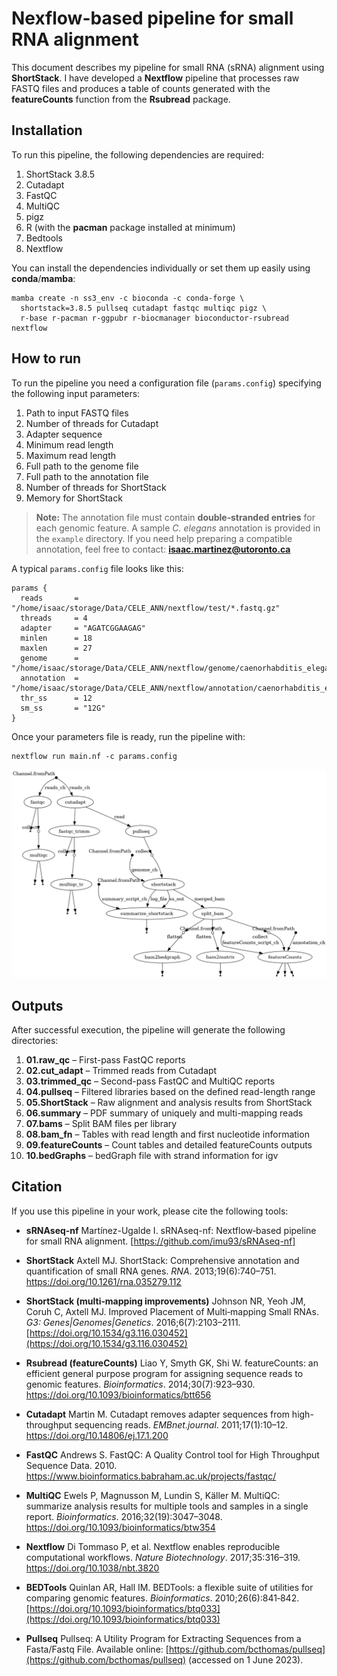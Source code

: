 # Nexflow-based pipeline for small RNA alignment

This document describes my pipeline for small RNA (sRNA) alignment using **ShortStack**.
I have developed a **Nextflow** pipeline that processes raw FASTQ files and produces a table of counts generated with the **featureCounts** function from the **Rsubread** package.

## Installation

To run this pipeline, the following dependencies are required:

1. ShortStack 3.8.5
2. Cutadapt
3. FastQC
4. MultiQC
5. pigz
6. R (with the **pacman** package installed at minimum)
7. Bedtools
8. Nextflow

You can install the dependencies individually or set them up easily using **conda**/**mamba**:
```
mamba create -n ss3_env -c bioconda -c conda-forge \
  shortstack=3.8.5 pullseq cutadapt fastqc multiqc pigz \
  r-base r-pacman r-ggpubr r-biocmanager bioconductor-rsubread nextflow
```
## How to run

To run the pipeline you need a configuration file (`params.config`) specifying the following input parameters:

1. Path to input FASTQ files
2. Number of threads for Cutadapt
3. Adapter sequence
4. Minimum read length
5. Maximum read length
6. Full path to the genome file
7. Full path to the annotation file
8. Number of threads for ShortStack
9. Memory for ShortStack

> **Note:**
> The annotation file must contain **double‑stranded entries** for each genomic feature.
> A sample *C. elegans* annotation is provided in the `example` directory.
> If you need help preparing a compatible annotation, feel free to contact: **isaac.martinez@utoronto.ca**

A typical `params.config` file looks like this:
```
params {
  reads       = "/home/isaac/storage/Data/CELE_ANN/nextflow/test/*.fastq.gz"
  threads     = 4
  adapter     = "AGATCGGAAGAG"
  minlen      = 18
  maxlen      = 27
  genome      = "/home/isaac/storage/Data/CELE_ANN/nextflow/genome/caenorhabditis_elegans.PRJNA13758.WBPS19.genomic.fa"
  annotation  = "/home/isaac/storage/Data/CELE_ANN/nextflow/annotation/caenorhabditis_elegans.PRJNA13758.WBP19.overlapping_annotation.gff3"
  thr_ss      = 12
  sm_ss       = "12G"
}
```
Once your parameters file is ready, run the pipeline with:
```
nextflow run main.nf -c params.config
```

![Workflow DAG](docs/flowchart.png)

## Outputs

After successful execution, the pipeline will generate the following directories:

1. **01.raw_qc** – First-pass FastQC reports
2. **02.cut_adapt** – Trimmed reads from Cutadapt
3. **03.trimmed_qc** – Second-pass FastQC and MultiQC reports
4. **04.pullseq** – Filtered libraries based on the defined read-length range
5. **05.ShortStack** – Raw alignment and analysis results from ShortStack
6. **06.summary** – PDF summary of uniquely and multi-mapping reads
7. **07.bams** – Split BAM files per library
8. **08.bam_fn** – Tables with read length and first nucleotide information
9. **09.featureCounts** – Count tables and detailed featureCounts outputs
10. **10.bedGraphs** – bedGraph file with strand information for igv


## Citation

If you use this pipeline in your work, please cite the following tools:

- **sRNAseq-nf**
  Martínez-Ugalde I. sRNAseq-nf: Nextflow‑based pipeline for small RNA alignment. 
  [https://github.com/imu93/sRNAseq-nf]

- **ShortStack**
  Axtell MJ. ShortStack: Comprehensive annotation and quantification of small RNA genes. *RNA*. 2013;19(6):740–751.
  https://doi.org/10.1261/rna.035279.112

- **ShortStack (multi‑mapping improvements)**
  Johnson NR, Yeoh JM, Coruh C, Axtell MJ. Improved Placement of Multi‑mapping Small RNAs. *G3: Genes|Genomes|Genetics*. 2016;6(7):2103–2111.
  [https://doi.org/10.1534/g3.116.030452](https://doi.org/10.1534/g3.116.030452)

- **Rsubread (featureCounts)**
  Liao Y, Smyth GK, Shi W. featureCounts: an efficient general purpose program for assigning sequence reads to genomic features. *Bioinformatics*. 2014;30(7):923–930.
  https://doi.org/10.1093/bioinformatics/btt656

- **Cutadapt**
  Martin M. Cutadapt removes adapter sequences from high-throughput sequencing reads. *EMBnet.journal*. 2011;17(1):10–12.
  https://doi.org/10.14806/ej.17.1.200

- **FastQC**
  Andrews S. FastQC: A Quality Control tool for High Throughput Sequence Data. 2010.
  https://www.bioinformatics.babraham.ac.uk/projects/fastqc/

- **MultiQC**
  Ewels P, Magnusson M, Lundin S, Käller M. MultiQC: summarize analysis results for multiple tools and samples in a single report. *Bioinformatics*. 2016;32(19):3047–3048.  
  https://doi.org/10.1093/bioinformatics/btw354

- **Nextflow**
  Di Tommaso P, et al. Nextflow enables reproducible computational workflows. *Nature Biotechnology*. 2017;35:316–319.
  https://doi.org/10.1038/nbt.3820

- **BEDTools**
  Quinlan AR, Hall IM. BEDTools: a flexible suite of utilities for comparing genomic features. *Bioinformatics*. 2010;26(6):841‑842.
  [https://doi.org/10.1093/bioinformatics/btq033](https://doi.org/10.1093/bioinformatics/btq033)

- **Pullseq**
  Pullseq: A Utility Program for Extracting Sequences from a Fasta/Fastq File.
  Available online: [https://github.com/bcthomas/pullseq](https://github.com/bcthomas/pullseq) (accessed on 1 June 2023).
